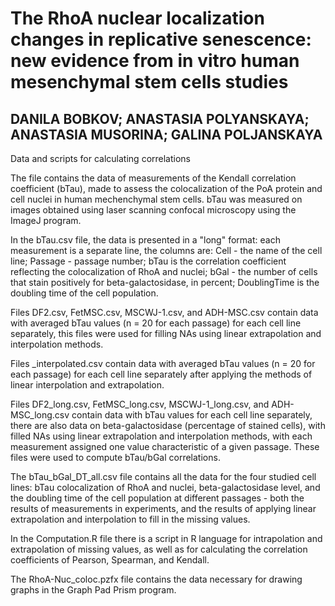 # The RhoA nuclear localization changes in replicative senescence: new evidence from in vitro human mesenchymal stem cells studies
## DANILA BOBKOV; ANASTASIA POLYANSKAYA; ANASTASIA MUSORINA; GALINA POLJANSKAYA

Data and scripts for calculating correlations

The file contains the data of measurements of the Kendall correlation coefficient (bTau), made to assess the colocalization of the PoA protein and cell nuclei in human mechenchymal stem cells. bTau was measured on images obtained using laser scanning confocal microscopy using the ImageJ program.

In the bTau.csv file, the data is presented in a "long" format: each measurement is a separate line, the columns are: Cell - the name of the cell line; Passage - passage number; bTau is the correlation coefficient reflecting the colocalization of RhoA and nuclei; bGal - the number of cells that stain positively for beta-galactosidase, in percent; DoublingTime is the doubling time of the cell population.

Files DF2.csv, FetMSC.csv, MSCWJ-1.csv, and ADH-MSC.csv contain data with averaged bTau values (n = 20 for each passage) for each cell line separately, this files were used for filling NAs using linear extrapolation and interpolation methods.

Files _interpolated.csv contain data with averaged bTau values (n = 20 for each passage) for each cell line separately after applying the methods of linear interpolation and extrapolation.

Files DF2_long.csv, FetMSC_long.csv, MSCWJ-1_long.csv, and ADH-MSC_long.csv contain data with bTau values for each cell line separately, there are also data on beta-galactosidase (percentage of stained cells), with filled NAs using linear extrapolation and interpolation methods, with each measurement assigned one value characteristic of a given passage. These files were used to compute bTau/bGal correlations.

The bTau_bGal_DT_all.csv file contains all the data for the four studied cell lines: bTau colocalization of RhoA and nuclei, beta-galactosidase level, and the doubling time of the cell population at different passages - both the results of measurements in experiments, and the results of applying linear extrapolation and interpolation to fill in the missing values.

In the Computation.R file there is a script in R language for intrapolation and extrapolation of missing values, as well as for calculating the correlation coefficients of Pearson, Spearman, and Kendall.

The RhoA-Nuc_coloc.pzfx file contains the data necessary for drawing graphs in the Graph Pad Prism program.
